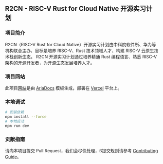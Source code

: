 ## R2CN - RISC-V Rust for Cloud Native 开源实习计划

### 项目简介

R2CN（RISC-V Rust for Cloud Native）开源实习计划由中科院软件所、华为等机构联合主办，目标是培养 RISC-V、Rust 技术领域人才、构建 RISC-V 云原生技术栈创新生态。 R2CN 开源实习计划通过培养精通 Rust 编程语言、熟悉 RISC-V 架构的开源开发者，为开源生态发展培养人才。

### 项目网站

此项目[网站](https://r2cn.dev)是由 [AriaDocs](https://github.com/nisabmohd/Aria-Docs) 模板生成，部署在 [Vercel](https://vercel.com) 平台上。

### 本地调试

```bash
# 安装依赖
npm install --force
# 本地启动
npm run dev
```

### 贡献指南

请向本项目提交 Pull Request，我们会尽快处理，ß提交规则请参考 [Contributing Guide](contributing.md)。